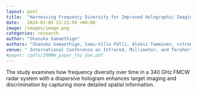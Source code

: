 ```yaml
---
layout: post
title:  "Harnessing Frequency Diversity for Improved Holographic Imaging Systems"
date:   2024-01-05 22:21:59 +00:00
image: /images/image.png
categories: research
author: "Shanuka Gamaethige"
authors: "Shanuka Gamaethige, Samu-Ville Pälli, Aleksi Tamminen, <strong>Sihan Shao</strong>, Zachary Taylor, Marlene Bonmann, Tomas Bryllert, Jan Stake, Duncan A. Robertson"
venue: " International Conference on Infrared, Millimeter, and Terahertz Waves (IRMMW-THz)"
#paper: /pdfs/IRMMW_paper_thz_doe.pdf
---
```

The study examines how frequency diversity over time in a 340 GHz FMCW radar system with a dispersive hologram enhances target imaging and discrimination by capturing more detailed spatial information.
